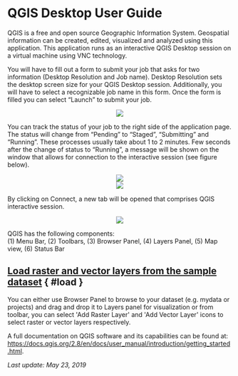 # QGIS Desktop User Guide

QGIS is a free and open source Geographic Information System. Geospatial information can be created, edited, visualized and analyzed using this application. This application runs as an interactive QGIS Desktop session on a virtual machine using VNC technology.

You will have to fill out a form to submit your job that asks for two information (Desktop Resolution and Job name). Desktop Resolution sets the desktop screen size for your QGIS Desktop session. Additionally, you will have to select a recognizable job name in this form. Once the form is filled you can select “Launch” to submit your job.

<center><img src="../imgs/qgis-1.png"></center>

You can track the status of your job to the right side of the application page. The status will change from “Pending” to “Staged”, “Submitting” and “Running”. These processes usually take about 1 to 2 minutes. Few seconds after the change of status to “Running”, a message will be shown on the window that allows for connection to the interactive session (see figure below).

<center><img src="../imgs/qgis-2.png"></center>

<center><img src="../imgs/qgis-3.png"></center>

By clicking on Connect, a new tab will be opened that comprises QGIS interactive session.

<center><img src="../imgs/qgis-4.png"></center>

QGIS has the following components:<br>
(1) Menu Bar, (2) Toolbars, (3) Browser Panel, (4) Layers Panel, (5) Map view, (6) Status Bar

## [Load raster and vector layers from the sample dataset](#load) { #load }

You can either use Browser Panel to browse to your dataset (e.g. mydata or projects) and drag and drop it to Layers panel for visualization or from toolbar, you can select 'Add Raster Layer' and 'Add Vector Layer' icons to select raster or vector layers respectively.

A full documentation on QGIS software and its capabilities can be found at: <a href="https://docs.qgis.org/2.8/en/docs/user_manual/introduction/getting_started.html" target="_blank">https://docs.qgis.org/2.8/en/docs/user_manual/introduction/getting_started.html</a>.

<em>Last update: May 23, 2019</em>

